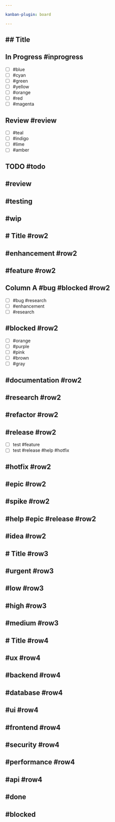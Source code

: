 ```yaml
---

kanban-plugin: board

---
```


## ## Title

## In Progress #inprogress
- [ ] #blue
- [ ] #cyan
- [ ] #green
- [ ] #yellow
- [ ] #orange
- [ ] #red
- [ ] #magenta

## Review #review
- [ ] #teal
- [ ] #indigo
- [ ] #lime
- [ ] #amber

## TODO #todo

## #review

## #testing

## #wip

## # Title #row2

## #enhancement #row2

## #feature #row2

## Column A #bug #blocked #row2
- [ ] #bug #research
- [ ] #enhancement
- [ ] #research

## #blocked #row2
- [ ] #orange
- [ ] #purple
- [ ] #pink
- [ ] #brown
- [ ] #gray

## #documentation #row2

## #research #row2

## #refactor #row2

## #release #row2
- [ ] test #feature
- [ ] test #release #help #hotfix

## #hotfix #row2

## #epic #row2

## #spike #row2

## #help #epic #release #row2

## #idea #row2

## # Title #row3

## #urgent #row3

## #low #row3

## #high #row3

## #medium #row3

## # Title #row4

## #ux #row4

## #backend #row4

## #database #row4

## #ui #row4

## #frontend #row4

## #security #row4

## #performance #row4

## #api #row4

## #done

## #blocked

## 


